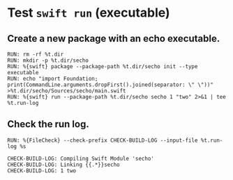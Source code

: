 # Test `swift run` (executable)

## Create a new package with an echo executable.

```
RUN: rm -rf %t.dir
RUN: mkdir -p %t.dir/secho
RUN: %{swift} package --package-path %t.dir/secho init --type executable
RUN: echo "import Foundation; print(CommandLine.arguments.dropFirst().joined(separator: \" \"))" >%t.dir/secho/Sources/secho/main.swift
RUN: %{swift} run --package-path %t.dir/secho secho 1 "two" 2>&1 | tee %t.run-log
```

## Check the run log.

```
RUN: %{FileCheck} --check-prefix CHECK-BUILD-LOG --input-file %t.run-log %s
```

```
CHECK-BUILD-LOG: Compiling Swift Module 'secho'
CHECK-BUILD-LOG: Linking {{.*}}secho
CHECK-BUILD-LOG: 1 two
```
